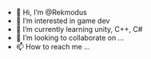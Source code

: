 - 👋 Hi, I’m @Rekmodus
- 👀 I’m interested in game dev
- 🌱 I’m currently learning unity, C++, C#
- 💞️ I’m looking to collaborate on ...
- 📫 How to reach me ...

<!---
Rekmodus/Rekmodus is a ✨ special ✨ repository because its `README.md` (this file) appears on your GitHub profile.
You can click the Preview link to take a look at your changes.
--->
